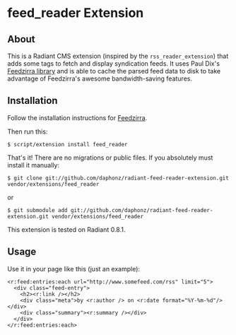 feed_reader Extension
=====================

About
-----
This is a Radiant CMS extension (inspired by the `rss_reader_extension`) that adds some tags to fetch and display syndication feeds. It uses Paul Dix's [Feedzirra library][1] and is able to cache the parsed feed data to disk to take advantage of Feedzirra's awesome bandwidth-saving features.

Installation
------------
Follow the installation instructions for [Feedzirra][1].

Then run this:

<pre><code>$ script/extension install feed_reader </code></pre>

That's it! There are no migrations or public files.  If you absolutely must install it manually:

<pre><code>$ git clone git://github.com/daphonz/radiant-feed-reader-extension.git vendor/extensions/feed_reader </code></pre>

or

<pre><code>$ git submodule add git://github.com/daphonz/radiant-feed-reader-extension.git vendor/extensions/feed_reader</code></pre>

This extension is tested on Radiant 0.8.1.

Usage
-----

Use it in your page like this (just an example):

<pre><code>&lt;r:feed:entries:each url=&quot;http://www.somefeed.com/rss&quot; limit=&quot;5&quot;&gt;
  &lt;div class=&quot;feed-entry&quot;&gt;
    &lt;h2&gt;&lt;r:link /&gt;&lt;/h2&gt;
    &lt;div class=&quot;meta&quot;&gt;by &lt;r:author /&gt; on &lt;r:date format=&quot;%Y-%m-%d&quot;/&gt;&lt;/div&gt;
    &lt;div class=&quot;summary&quot;&gt;&lt;r:summary /&gt;&lt;/div&gt;
  &lt;/div&gt;
&lt;/r:feed:entries:each&gt;</code></pre>

[1]: http://github.com/pauldix/feedzirra